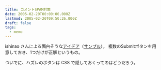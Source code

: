 ```yaml
---
title: コメントSPAM対策
date: 2005-02-20T00:00:00.000Z
lastmod: 2005-02-20T09:50:26.000Z
draft: false
tags:
  - memo
---
```


ishinao さんによる面白そうな[アイデア](http://tdiary.ishinao.net/20050218.html#p01)（[サンプル](http://dev.ishinao.net/sample/form_auth_by_submit.php)）。 複数のSubmitボタンを用意しておき、1つだけが正解というもの。

ついでに、ハズレのボタンは CSS で隠しておくってのはどうだろう。
